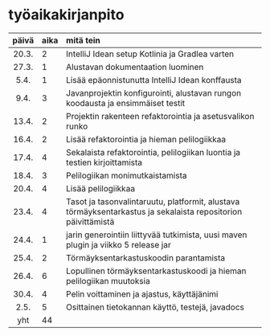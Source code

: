 # työaikakirjanpito

| päivä | aika | mitä tein  |
| :----:|:-----| :-----|
| 20.3. | 2    | IntelliJ Idean setup Kotlinia ja Gradlea varten |
| 27.3. | 1    | Alustavan dokumentaation luominen |
| 5.4.  | 1    | Lisää epäonnistunutta IntelliJ Idean konffausta |
| 9.4.  | 3    | Javanprojektin konfigurointi, alustavan rungon koodausta ja ensimmäiset testit |
| 13.4. | 2    | Projektin rakenteen refaktorointia ja asetusvalikon runko |
| 16.4. | 2    | Lisää refaktorointia ja hieman pelilogiikkaa |
| 17.4. | 4    | Sekalaista refaktorointia, pelilogiikan luontia ja testien kirjoittamista |
| 18.4. | 3    | Pelilogiikan monimutkaistamista |
| 20.4. | 4    | Lisää pelilogiikkaa |
| 23.4. | 4    | Tasot ja tasonvalintaruutu, platformit, alustava törmäyksentarkastus ja sekalaista repositorion päivittämistä |
| 24.4. | 1    | jarin generointiin liittyvää tutkimista, uusi maven plugin ja viikko 5 release jar |
| 25.4. | 2    | Törmäyksentarkastuskoodin parantamista |
| 26.4. | 6    | Lopullinen törmäyksentarkastuskoodi ja hieman pelilogiikan muutoksia |
| 30.4. | 4    | Pelin voittaminen ja ajastus, käyttäjänimi |
| 2.5.  | 5    | Osittainen tietokannan käyttö, testejä, javadocs |
| yht   | 44   | | 
